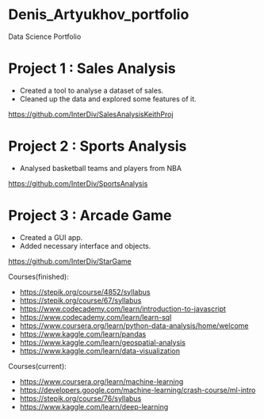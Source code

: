 # Denis_Artyukhov_portfolio
Data Science Portfolio
# Project 1 : Sales Analysis
* Created a tool to analyse a dataset of sales.
* Cleaned up the data and explored some features of it.

https://github.com/InterDiv/SalesAnalysisKeithProj
# Project 2 : Sports Analysis
* Analysed basketball teams and players from NBA

https://github.com/InterDiv/SportsAnalysis
# Project 3 : Arcade Game
* Created a GUI app.
* Added necessary interface and objects.

https://github.com/InterDiv/StarGame


Courses(finished):
* https://stepik.org/course/4852/syllabus
* https://stepik.org/course/67/syllabus
* https://www.codecademy.com/learn/introduction-to-javascript
* https://www.codecademy.com/learn/learn-sql
* https://www.coursera.org/learn/python-data-analysis/home/welcome
* https://www.kaggle.com/learn/pandas
* https://www.kaggle.com/learn/geospatial-analysis
* https://www.kaggle.com/learn/data-visualization

Courses(current):
* https://www.coursera.org/learn/machine-learning
* https://developers.google.com/machine-learning/crash-course/ml-intro
* https://stepik.org/course/76/syllabus
* https://www.kaggle.com/learn/deep-learning
